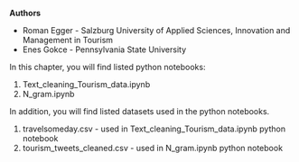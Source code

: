 **Authors**
* Roman Egger - Salzburg University of Applied Sciences, Innovation and Management in Tourism
* Enes Gokce - Pennsylvania State University

In this chapter, you will find listed python notebooks: 
1) Text_cleaning_Tourism_data.ipynb
2) N_gram.ipynb

In addition, you will find listed datasets used in the python notebooks.
1) travelsomeday.csv - used in Text_cleaning_Tourism_data.ipynb python notebook
2) tourism_tweets_cleaned.csv - used in N_gram.ipynb python notebook


